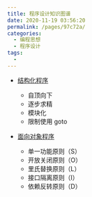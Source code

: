 ```yaml
---
title: 程序设计知识图谱
date: 2020-11-19 03:56:20
permalink: /pages/97c72a/
categories:
  - 编程思想
  - 程序设计
tags:
  -
---
```


- [结构化程序](https://wiki.mbalib.com/wiki/%E7%BB%93%E6%9E%84%E5%8C%96%E7%A8%8B%E5%BA%8F%E8%AE%BE%E8%AE%A1)

  - 自顶向下
  - 逐步求精
  - 模块化
  - 限制使用 goto

- [面向对象程序](<https://zh.wikipedia.org/wiki/SOLID_(%E9%9D%A2%E5%90%91%E5%AF%B9%E8%B1%A1%E8%AE%BE%E8%AE%A1)>)

  - 单一功能原则（S）
  - 开放关闭原则（O）
  - 里氏替换原则（L）
  - 接口隔离原则（I）
  - 依赖反转原则（D）
